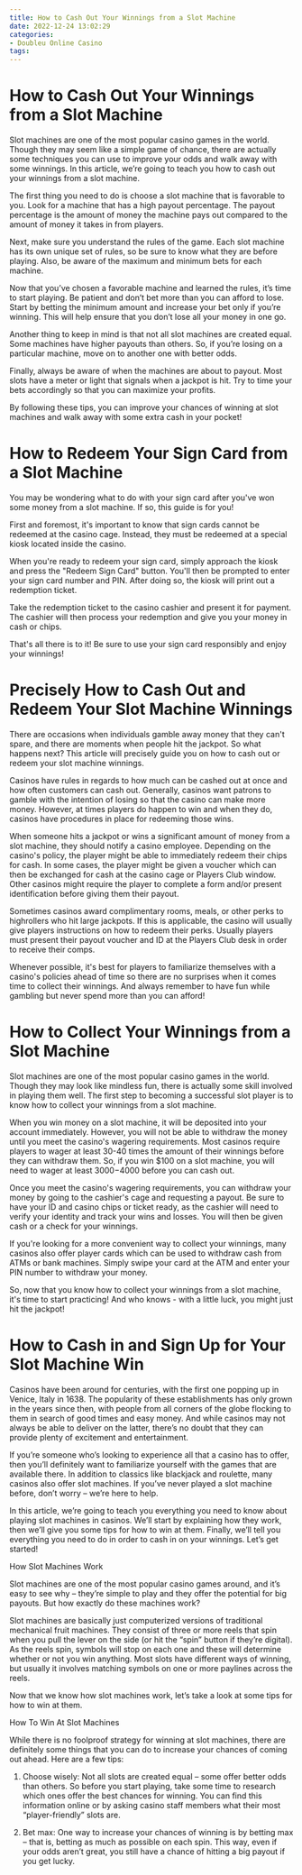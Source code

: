 ```yaml
---
title: How to Cash Out Your Winnings from a Slot Machine
date: 2022-12-24 13:02:29
categories:
- Doubleu Online Casino
tags:
---
```



#  How to Cash Out Your Winnings from a Slot Machine

Slot machines are one of the most popular casino games in the world. Though they may seem like a simple game of chance, there are actually some techniques you can use to improve your odds and walk away with some winnings. In this article, we’re going to teach you how to cash out your winnings from a slot machine.

The first thing you need to do is choose a slot machine that is favorable to you. Look for a machine that has a high payout percentage. The payout percentage is the amount of money the machine pays out compared to the amount of money it takes in from players.

Next, make sure you understand the rules of the game. Each slot machine has its own unique set of rules, so be sure to know what they are before playing. Also, be aware of the maximum and minimum bets for each machine.

Now that you’ve chosen a favorable machine and learned the rules, it’s time to start playing. Be patient and don’t bet more than you can afford to lose. Start by betting the minimum amount and increase your bet only if you’re winning. This will help ensure that you don’t lose all your money in one go.

Another thing to keep in mind is that not all slot machines are created equal. Some machines have higher payouts than others. So, if you’re losing on a particular machine, move on to another one with better odds.

Finally, always be aware of when the machines are about to payout. Most slots have a meter or light that signals when a jackpot is hit. Try to time your bets accordingly so that you can maximize your profits.

By following these tips, you can improve your chances of winning at slot machines and walk away with some extra cash in your pocket!

#  How to Redeem Your Sign Card from a Slot Machine

You may be wondering what to do with your sign card after you've won some money from a slot machine. If so, this guide is for you!

First and foremost, it's important to know that sign cards cannot be redeemed at the casino cage. Instead, they must be redeemed at a special kiosk located inside the casino.

When you're ready to redeem your sign card, simply approach the kiosk and press the "Redeem Sign Card" button. You'll then be prompted to enter your sign card number and PIN. After doing so, the kiosk will print out a redemption ticket.

Take the redemption ticket to the casino cashier and present it for payment. The cashier will then process your redemption and give you your money in cash or chips.

That's all there is to it! Be sure to use your sign card responsibly and enjoy your winnings!

#  Precisely How to Cash Out and Redeem Your Slot Machine Winnings

There are occasions when individuals gamble away money that they can't spare, and there are moments when people hit the jackpot. So what happens next? This article will precisely guide you on how to cash out or redeem your slot machine winnings.

Casinos have rules in regards to how much can be cashed out at once and how often customers can cash out. Generally, casinos want patrons to gamble with the intention of losing so that the casino can make more money. However, at times players do happen to win and when they do, casinos have procedures in place for redeeming those wins.

When someone hits a jackpot or wins a significant amount of money from a slot machine, they should notify a casino employee. Depending on the casino's policy, the player might be able to immediately redeem their chips for cash. In some cases, the player might be given a voucher which can then be exchanged for cash at the casino cage or Players Club window. Other casinos might require the player to complete a form and/or present identification before giving them their payout.

Sometimes casinos award complimentary rooms, meals, or other perks to highrollers who hit large jackpots. If this is applicable, the casino will usually give players instructions on how to redeem their perks. Usually players must present their payout voucher and ID at the Players Club desk in order to receive their comps.

Whenever possible, it's best for players to familiarize themselves with a casino's policies ahead of time so there are no surprises when it comes time to collect their winnings. And always remember to have fun while gambling but never spend more than you can afford!

#  How to Collect Your Winnings from a Slot Machine

Slot machines are one of the most popular casino games in the world. Though they may look like mindless fun, there is actually some skill involved in playing them well. The first step to becoming a successful slot player is to know how to collect your winnings from a slot machine.

When you win money on a slot machine, it will be deposited into your account immediately. However, you will not be able to withdraw the money until you meet the casino's wagering requirements. Most casinos require players to wager at least 30-40 times the amount of their winnings before they can withdraw them. So, if you win $100 on a slot machine, you will need to wager at least $3000-$4000 before you can cash out.

Once you meet the casino's wagering requirements, you can withdraw your money by going to the cashier's cage and requesting a payout. Be sure to have your ID and casino chips or ticket ready, as the cashier will need to verify your identity and track your wins and losses. You will then be given cash or a check for your winnings.

If you're looking for a more convenient way to collect your winnings, many casinos also offer player cards which can be used to withdraw cash from ATMs or bank machines. Simply swipe your card at the ATM and enter your PIN number to withdraw your money.

So, now that you know how to collect your winnings from a slot machine, it's time to start practicing! And who knows - with a little luck, you might just hit the jackpot!

#  How to Cash in and Sign Up for Your Slot Machine Win

Casinos have been around for centuries, with the first one popping up in Venice, Italy in 1638. The popularity of these establishments has only grown in the years since then, with people from all corners of the globe flocking to them in search of good times and easy money. And while casinos may not always be able to deliver on the latter, there’s no doubt that they can provide plenty of excitement and entertainment.

If you’re someone who’s looking to experience all that a casino has to offer, then you’ll definitely want to familiarize yourself with the games that are available there. In addition to classics like blackjack and roulette, many casinos also offer slot machines. If you’ve never played a slot machine before, don’t worry – we’re here to help.

In this article, we’re going to teach you everything you need to know about playing slot machines in casinos. We’ll start by explaining how they work, then we’ll give you some tips for how to win at them. Finally, we’ll tell you everything you need to do in order to cash in on your winnings. Let’s get started!

How Slot Machines Work

Slot machines are one of the most popular casino games around, and it’s easy to see why – they’re simple to play and they offer the potential for big payouts. But how exactly do these machines work?

Slot machines are basically just computerized versions of traditional mechanical fruit machines. They consist of three or more reels that spin when you pull the lever on the side (or hit the “spin” button if they’re digital). As the reels spin, symbols will stop on each one and these will determine whether or not you win anything. Most slots have different ways of winning, but usually it involves matching symbols on one or more paylines across the reels.

Now that we know how slot machines work, let’s take a look at some tips for how to win at them.

How To Win At Slot Machines

While there is no foolproof strategy for winning at slot machines, there are definitely some things that you can do to increase your chances of coming out ahead. Here are a few tips:

1) Choose wisely: Not all slots are created equal – some offer better odds than others. So before you start playing, take some time to research which ones offer the best chances for winning. You can find this information online or by asking casino staff members what their most “player-friendly” slots are.


2) Bet max: One way to increase your chances of winning is by betting max – that is, betting as much as possible on each spin. This way, even if your odds aren’t great, you still have a chance of hitting a big payout if you get lucky.

